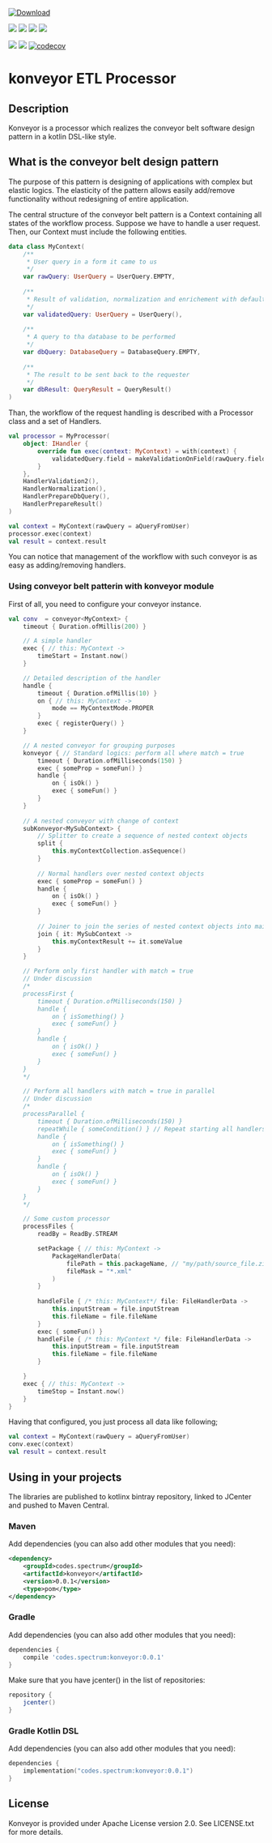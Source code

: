 
[ ![Download](https://api.bintray.com/packages/spectrum-project/konveyor/konveyor/images/download.svg?version=0.1.10) ](https://bintray.com/spectrum-project/konveyor/konveyor/0.1.8/link)

![](https://img.shields.io/github/issues/spectrum-project/konveyor.svg)
![](https://img.shields.io/github/forks/spectrum-project/konveyor.svg)
![](https://img.shields.io/github/stars/spectrum-project/konveyor.svg)
![](https://img.shields.io/github/license/spectrum-project/konveyor.svg)

![](https://img.shields.io/circleci/project/github/spectrum-project/konveyor/master.svg?label=master&style=plastic)
![](https://img.shields.io/circleci/project/github/spectrum-project/konveyor/dev.svg?label=dev&style=plastic)
[![codecov](https://codecov.io/gh/spectrum-project/konveyor/branch/master/graph/badge.svg)](https://codecov.io/gh/spectrum-project/konveyor)
# konveyor ETL Processor

## Description

Konveyor is a processor which realizes the conveyor belt software design pattern in a kotlin DSL-like 
style.

## What is the conveyor belt design pattern

The purpose of this pattern is designing of applications with complex but elastic logics. The elasticity 
of the pattern allows easily add/remove functionality without redesigning of entire application.

The central structure of the conveyor belt pattern is a Context containing all states of the workflow 
process. Suppose we have to handle a user request. Then, our Context must include the following entities.

```kotlin
data class MyContext(
    /**
     * User query in a form it came to us 
     */
    var rawQuery: UserQuery = UserQuery.EMPTY,
    
    /**
     * Result of validation, normalization and enrichement with default values 
     */
    var validatedQuery: UserQuery = UserQuery(),
    
    /**
     * A query to tha database to be performed
     */
    var dbQuery: DatabaseQuery = DatabaseQuery.EMPTY,
    
    /**
     * The result to be sent back to the requester
     */
    var dbResult: QueryResult = QueryResult()
)
```

Than, the workflow of the request handling is described with a Processor class and a set of Handlers.

```kotlin
val processor = MyProcessor(
    object: IHandler {
        override fun exec(context: MyContext) = with(context) {
            validatedQuery.field = makeValidationOnField(rawQuery.field)
        }
    },
    HandlerValidation2(),
    HandlerNormalization(),
    HandlerPrepareDbQuery(),
    HandlerPrepareResult()
)

val context = MyContext(rawQuery = aQueryFromUser)
processor.exec(context)
val result = context.result
```

You can notice that management of the workflow with such conveyor is as easy as adding/removing handlers.

### Using conveyor belt patterin with konveyor module

First of all, you need to configure your conveyor instance.

```kotlin
val conv  = conveyor<MyContext> {
    timeout { Duration.ofMillis(200) }

    // A simple handler
    exec { // this: MyContext -> 
        timeStart = Instant.now() 
    }

    // Detailed description of the handler
    handle { 
        timeout { Duration.ofMillis(10) }
        on { // this: MyContext -> 
            mode == MyContextMode.PROPER 
        }
        exec { registerQuery() }
    }

    // A nested conveyor for grouping purposes
    konveyor { // Standard logics: perform all where match = true
        timeout { Duration.ofMilliseconds(150) }
        exec { someProp = someFun() }
        handle {
            on { isOk() }
            exec { someFun() }
        }
    }
    
    // A nested conveyor with change of context
    subKonveyor<MySubContext> {
        // Splitter to create a sequence of nested context objects
        split {
            this.myContextCollection.asSequence()
        }
        
        // Normal handlers over nested context objects
        exec { someProp = someFun() }
        handle {
            on { isOk() }
            exec { someFun() }
        }
        
        // Joiner to join the series of nested context objects into main context 
        join { it: MySubContext ->
            this.myContextResult += it.someValue 
        }
    }

    // Perform only first handler with match = true
    // Under discussion
    /*
    processFirst {
        timeout { Duration.ofMilliseconds(150) }
        handle {
            on { isSomething() }
            exec { someFun() }
        }
        handle {
            on { isOk() }
            exec { someFun() }
        }
    }
    */

    // Perform all handlers with match = true in parallel
    // Under discussion
    /*
    processParallel {
        timeout { Duration.ofMilliseconds(150) }
        repeatWhile { someCondition() } // Repeat starting all handlers while `someCondition()` is true
        handle {
            on { isSomething() }
            exec { someFun() }
        }
        handle {
            on { isOk() }
            exec { someFun() }
        }
    }
    */

    // Some custom processor
    processFiles {
        readBy = ReadBy.STREAM

        setPackage { // this: MyContext ->
            PackageHandlerData(
                filePath = this.packageName, // "my/path/source_file.zip"
                fileMask = "*.xml"
            )
        }
        
        handleFile { /* this: MyContext*/ file: FileHandlerData ->
            this.inputStream = file.inputStream
            this.fileName = file.fileName
        }
        exec { someFun() }
        handleFile { /* this: MyContext */ file: FileHandlerData ->
            this.inputStream = file.inputStream
            this.fileName = file.fileName
        }

    }
    exec { // this: MyContext ->
        timeStop = Instant.now()
    }
}
```

Having that configured, you just process all data like following;
```kotlin
val context = MyContext(rawQuery = aQueryFromUser)
conv.exec(context)
val result = context.result
```

## Using in your projects

The libraries are published to kotlinx bintray repository, linked to JCenter and pushed to Maven Central.

### Maven

Add dependencies (you can also add other modules that you need):

```xml
<dependency>
	<groupId>codes.spectrum</groupId>
	<artifactId>konveyor</artifactId>
	<version>0.0.1</version>
	<type>pom</type>
</dependency>
```

### Gradle

Add dependencies (you can also add other modules that you need):

```groovy
dependencies {
    compile 'codes.spectrum:konveyor:0.0.1'
}
```

Make sure that you have jcenter() in the list of repositories:

```groovy
repository {
    jcenter()
}
```

### Gradle Kotlin DSL
Add dependencies (you can also add other modules that you need):

```kotlin
dependencies {
    implementation("codes.spectrum:konveyor:0.0.1")
}
```

## License

Konveyor is provided under Apache License version 2.0. See LICENSE.txt for more details.
